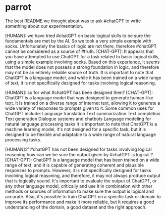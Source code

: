 # parrot
The best README we thought about was to ask #chatGPT to write something about our experimentation.

[HUMAN]: we have tried #chatGPT on basic logical skills to be sure the fundamentals are met by the AI. So we took a very simple exemple with socks. Unfortunately the basics of logic are not there, therefore #chatGPT cannot be considered as a source of #truth.
[CHAT-GPT]: It appears that you have attempted to use ChatGPT for a task related to basic logical skills, using a simple example involving socks. Based on this experience, it seems that the model does not possess a strong foundation in logic, and therefore may not be an entirely reliable source of truth. It is important to note that ChatGPT is a language model, and while it has been trained on a wide range of text, it is not specifically designed for tasks involving logical reasoning.

[HUMAN]: so for what #chatGPT has been designed then?
[CHAT-GPT]: ChatGPT is a language model that was designed to generate human-like text. It is trained on a diverse range of internet text, allowing it to generate a wide variety of responses to prompts given to it. Some common uses for ChatGPT include:
Language translation
Text summarization
Text completion
Text generation
Dialogue systems and chatbots
Language modeling for natural language processing tasks
It is important to note that ChatGPT is a machine learning model, it's not designed for a specific task, but it is designed to be flexible and adaptable to a wide range of natural language processing tasks.

[HUMAN]:if #chatGPT has not been designed for tasks involving logical reasoning how can we be sure the output given by #chatGPT is logical ? 
[CHAT-GPT]: ChatGPT is a language model that has been trained on a wide range of text, and it is capable of generating coherent and plausible responses to prompts. However, it is not specifically designed for tasks involving logical reasoning, and therefore, it may not always produce output that is logically sound.
It's important to evaluate the output of ChatGPT, or any other language model, critically and use it in combination with other methods or sources of information to make sure the output is logical and accurate.
Also, it's possible to train ChatGPT on a specific task or domain to improve its performance and make it more reliable, but it requires a good understanding of the domain, a good dataset and the right approach.
